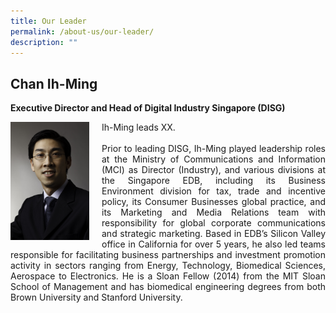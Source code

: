 ```yaml
---
title: Our Leader
permalink: /about-us/our-leader/
description: ""
---
```

## Chan Ih-Ming
**Executive Director and Head of Digital Industry Singapore (DISG)**
<div class="image left">
<img align="left" style="max-width: 25%; padding-right: 20px" alt="IM_photo" src="/images/ih-ming.jpg">
</div>

<div class="text right">
<p align="justify">Ih-Ming leads XX. <br><br>Prior to leading DISG, Ih-Ming played leadership roles at the Ministry of Communications and Information (MCI) as Director (Industry), and various divisions at the Singapore EDB, including its Business Environment division for tax, trade and incentive policy, its Consumer Businesses global practice, and its Marketing and Media Relations team with responsibility for global corporate communications and strategic marketing.  Based in EDB’s Silicon Valley office in California for over 5 years, he also led teams responsible for facilitating business partnerships and investment promotion activity in sectors ranging from Energy, Technology, Biomedical Sciences, Aerospace to Electronics. He is a Sloan Fellow (2014) from the MIT Sloan School of Management and has biomedical engineering degrees from both Brown University and Stanford University. </p>
</div>